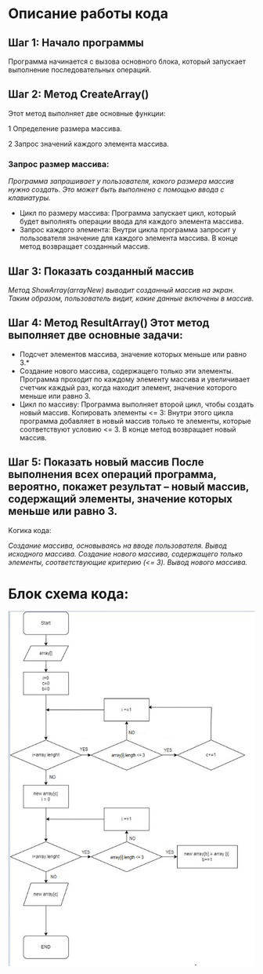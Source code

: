 
# Oписание работы кода

## Шаг 1: Начало программы

Программа начинается с вызова основного блока, который запускает выполнение последовательных операций.

## Шаг 2: Метод CreateArray()

Этот метод выполняет две основные функции:

1 Определение размера массива.

2 Запрос значений каждого элемента массива.

### Запрос размер массива: 
*Программа запрашивает у пользователя, какого размера массив нужно создать. Это может быть выполнено с помощью ввода с клавиатуры.*

+ Цикл по размеру массива: Программа запускает цикл, который будет выполнять операции ввода для каждого элемента массива. 
+ Запрос каждого элемента: Внутри цикла программа запросит у пользователя значение для каждого элемента массива. В конце метод возвращает созданный массив.

## Шаг 3: Показать созданный массив 

*Метод ShowArray(arrayNew) выводит созданный массив на экран. Таким образом, пользователь видит, какие данные включены в массив.*

## Шаг 4: Метод ResultArray() Этот метод выполняет две основные задачи:

* Подсчет элементов массива, значение которых меньше или равно 3.*
* Создание нового массива, содержащего только эти элементы. Программа проходит по каждому элементу массива и увеличивает счетчик каждый раз, когда находит элемент, значение которого меньше или равно 3.
* Цикл по массиву: Программа выполняет второй цикл, чтобы создать новый массив. Копировать элементы <= 3: Внутри этого цикла программа добавляет в новый массив только те элементы, которые соответствуют условию <= 3. В конце метод возвращает новый массив.

## Шаг 5: Показать новый массив После выполнения всех операций программа, вероятно, покажет результат – новый массив, содержащий элементы, значение которых меньше или равно 3.

Kогика кода:

*Создание массива, основываясь на вводе пользователя. Вывод исходного массива. Создание нового массива, содержащего только элементы, соответствующие критерию (<= 3). Вывод нового массива.*

# Блок схема кода:
![alt text](block_diagram.jpg)
